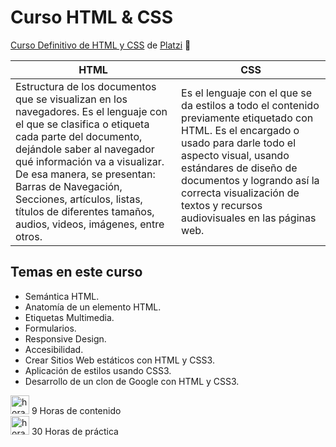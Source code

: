 # Curso HTML & CSS

[Curso Definitivo de HTML y CSS](https://platzi.com/cursos/html-css/ 'Curso Definitivo de HTML y CSS') de [Platzi](https://platzi.com/ 'Platzi') 💚

| HTML | CSS |
| -------- | ------- |
| Estructura de los documentos que se visualizan en los navegadores. Es el lenguaje con el que se clasifica o etiqueta cada parte del documento, dejándole saber al navegador qué información va a visualizar. De esa manera, se presentan: Barras de Navegación, Secciones, artículos, listas, títulos de diferentes tamaños, audios, videos, imágenes, entre otros. | Es el lenguaje con el que se da estilos a todo el contenido previamente etiquetado con HTML. Es el encargado o usado para darle todo el aspecto visual, usando estándares de diseño de documentos y logrando así la correcta visualización de textos y recursos audiovisuales en las páginas web. |

## Temas en este curso

- Semántica HTML.
- Anatomía de un elemento HTML.
- Etiquetas Multimedia.
- Formularios.
- Responsive Design.
- Accesibilidad.
- Crear Sitios Web estáticos con HTML y CSS3.
- Aplicación de estilos usando CSS3.
- Desarrollo de un clon de Google con HTML y CSS3.

<img width="30px" alt="horas" src="https://cdn-icons-png.flaticon.com/512/7570/7570864.png"> 9 Horas de contenido <br>
<img width="30px" alt="horas" src="https://cdn-icons-png.flaticon.com/512/563/563777.png"> 30 Horas de práctica
